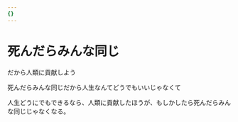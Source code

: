 ```yaml
---
{}
---
```

# 死んだらみんな同じ

だから人類に貢献しよう

死んだらみんな同じだから人生なんてどうでもいいじゃなくて

人生どうにでもできるなら、人類に貢献したほうが、もしかしたら死んだらみんな同じじゃなくなる。